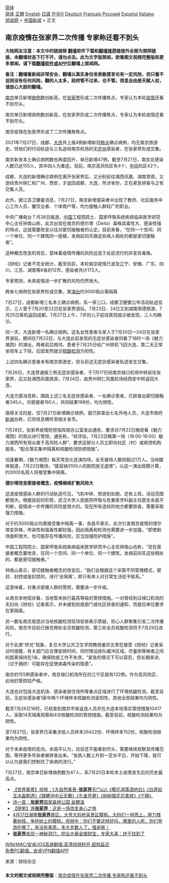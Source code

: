  <!-- 面包屑导航 --> <div class="breadcrumb"><!-- GTranslate: https://gtranslate.io/ -->  <div class="switcher notranslate">  <div class="selected">  <a href="#" onclick="return false;"> 简体</a>  </div>  <div class="option">  <a href="https://www.bannedbook.org" onclick="doGTranslate('zh-CN|zh-CN');jQuery('div.switcher div.selected a').html(jQuery(this).html());return false;" title="简体中文" class="nturl selected"> 简体</a>  <a href="https://www.bannedbook.org/zh-tw/" onclick="doGTranslate('zh-CN|zh-TW');jQuery('div.switcher div.selected a').html(jQuery(this).html());return false;" title="繁體中文" class="nturl"> 正體</a>  <a href="https://www.bannedbook.org/en/" onclick="doGTranslate('zh-CN|en');jQuery('div.switcher div.selected a').html(jQuery(this).html());return false;" title="English" class="nturl"> English</a>  <a href="https://www.bannedbook.org/ja/" onclick="doGTranslate('zh-CN|ja');jQuery('div.switcher div.selected a').html(jQuery(this).html());return false;" title="日本語" class="nturl"> 日語</a>  <a href="https://www.bannedbook.org/ko/" onclick="doGTranslate('zh-CN|ko');jQuery('div.switcher div.selected a').html(jQuery(this).html());return false;" title="한국어" class="nturl"> 한국어</a>  <a href="https://www.bannedbook.org/de/" onclick="doGTranslate('zh-CN|de');jQuery('div.switcher div.selected a').html(jQuery(this).html());return false;" title="Deutsch" class="nturl"> Deutsch</a>  <a href="https://www.bannedbook.org/fr/" onclick="doGTranslate('zh-CN|fr');jQuery('div.switcher div.selected a').html(jQuery(this).html());return false;" title="Français" class="nturl"> Français</a>  <a href="https://www.bannedbook.org/ru/" onclick="doGTranslate('zh-CN|ru');jQuery('div.switcher div.selected a').html(jQuery(this).html());return false;" title="Русский" class="nturl"> Русский</a>  <a href="https://www.bannedbook.org/es/" onclick="doGTranslate('zh-CN|es');jQuery('div.switcher div.selected a').html(jQuery(this).html());return false;" title="Español" class="nturl"> Español</a>  <a href="https://www.bannedbook.org/it/" onclick="doGTranslate('zh-CN|it');jQuery('div.switcher div.selected a').html(jQuery(this).html());return false;" title="Italiano" class="nturl"> Italiano</a>  </div>  </div>      <div class='breadcrumb-sub'><!-- Breadcrumb NavXT 6.3.0 --> <a href="https://www.bannedbook.org/" class="home">禁闻网</a> &gt; <a href="https://www.bannedbook.org/bnews/cnnews/" class="category">中国新闻</a> &gt; 正文</div></div><h2>南京疫情在张家界二次传播 专家称还看不到头</h2> <p class="notice"><b>大陆网友注意：本文中的链接除 <a href="https://github.com/bannedbook/fanqiang" >翻墙</a>软件下载和<a href="https://github.com/killgcd/justmysocks/blob/master/README.md">翻墙推荐</a>链接外全部为禁网链接，未翻墙状态下打不开，请勿点击。此为文字版禁闻，欲看图文视频完整版和更多禁闻，请下载<a href="https://github.com/bannedbook/fanqiang">翻墙软件或APP</a>后翻墙上禁闻网。</p><p>备注：翻墙看新闻非常安全，翻墙以真实身份发表敏感言论有一定风险，但只看不说则没有任何风险，翻的人太多，政府管不过来，也不管。信息自由是天赋人权，请放心大胆的翻墙。</b></p>  <div class="entry"> <p id="summary"><a href="https://www.bannedbook.org/bnews/tag/%e5%8d%97%e4%ba%ac/" class="st_tag internal_tag" rel="tag" title="标签 南京 下的日志">南京</a>单日新增<a href="https://www.bannedbook.org/bnews/tag/%E7%97%85%E4%BE%8B/" class="st_tag internal_tag" rel="tag" title="标签 病例 下的日志">病例</a>数创新高，在<a href="https://www.bannedbook.org/bnews/tag/%e5%bc%a0%e5%ae%b6%e7%95%8c/" class="st_tag internal_tag" rel="tag" title="标签 张家界 下的日志">张家界</a>形成二次传播焦点，专家认为本轮<a href="https://www.bannedbook.org/bnews/tag/%E7%96%AB%E6%83%85/" class="st_tag internal_tag" rel="tag" title="标签 疫情 下的日志">疫情</a>还看不到尽头。</p> <p>南京单日新增病例数创新高，在张家界形成二次传播焦点，专家认为本轮疫情还看不到尽头。</p> <p>南京疫情在张家界形成了二次传播聚焦点。</p> <p>2021年7月27日，成都、<a href="https://www.bannedbook.org/bnews/tag/%e5%a4%a7%e8%bf%9e/" class="st_tag internal_tag" rel="tag" title="标签 大连 下的日志">大连</a>共上报4例新增新冠<a href="https://www.bannedbook.org/bnews/tag/%e8%82%ba%e7%82%8e/" class="st_tag internal_tag" rel="tag" title="标签 肺炎 下的日志">肺炎</a>确诊病例，均无南京旅游史。但他们的行动轨迹与三名途经南京机场的无<a href="https://www.bannedbook.org/bnews/tag/%E7%97%87%E7%8A%B6/" class="st_tag internal_tag" rel="tag" title="标签 症状 下的日志">症状</a>感染者，在张家界形成交集。</p> <p>南京新发本土确诊病例数也再度回升，单日新增47例，截至7月27日，南京总感染人数已达155人，其中四人为重症。目前，南京高风险区有4个，<a href="https://www.bannedbook.org/bnews/tag/%E4%B8%AD%E9%A3%8E/" class="st_tag internal_tag" rel="tag" title="标签 中风 下的日志">中风</a>险区42个。</p> <p>成都、大连的新增确诊病例在离开张家界后，又分别前往湘西凤凰、湖南常德，又途经贵州铜仁和广州、西安，才返回成都、大连，所涉省份，正在紧急排查与之有交集人员。</p> <p>此外，据江苏卫健委消息，7月27日，南京新增感染者中出现了教师、社区服务中心工作人员、餐饮业者、个体商户等，均为接触人群较广的职业。</p> <p>中央广播电台７月26日报道，<span class='wp_keywordlink_affiliate'><a href="https://www.bannedbook.org/" title="中国" target="_blank">中国</a></span>工程院院士、国家呼吸系统疾病临床医学研究中心主任钟南山称，此次出现在南京的德尔塔（Delta）毒株具毒性大、感染性强的特点，这就需要改变以往对密切接触者的认定。目前来看，“在同一个空间、同一个单位、同一个建筑同一座楼，发病前四天跟这些病人相处的都是密切接触者”。</p> <p>这种概念改变的背后，意味着疫情传播的风险远高于此前流行的非变异毒株。</p>  <p>《财经》记者不完全统计，截至目前，本轮南京疫情已波及辽宁、安徽、广东、四川、江苏、湖南等6省的12市，感染者共计172人。</p> <p>专家预测，未来疫情进一步扩散的风险仍然很大。</p> <p>两省七病例在张家界形成交集，某<span class='wp_keywordlink_affiliate'><a href="https://zh-cn.shenyunperformingarts.org/" title="演出" target="_blank">演出</a></span>约3000观众需隔离</p> <p>7月27日，成都新增三名本土确诊病例，系一家三口。成都卫健委公布活动轨迹显示，三人曾于7月20至22日在张家界游玩，7月23日、24日又到湖南常德旅游，7月25日乘机返回成都。7月27日上午，7岁的儿子前往医院就诊被发现，三人均确诊。</p> <p>同一天，大连新增一名确诊病例。这名女性患者与家人于7月20日—24日在张家界游玩，期间在7月22日，与大连此前发现的无症状感染者同看了18时一场《魅力湘西》的演出，两者前后相邻。患者于7月25日经广州转机飞回大连，第二天正常坐班车上下班，后因发热就诊<a href="https://www.bannedbook.org/bnews/tag/%E6%A0%B8%E9%85%B8%E6%A3%80%E6%B5%8B/" class="st_tag internal_tag" rel="tag" title="标签 核酸检测 下的日志">核酸检测</a>为阳性。</p> <p>上述四名确诊患者未有南京旅游史，但与前述无症状感染者轨迹发生交集。</p> <p>7月26日，大连曾通报三例无症状感染者，于7月17日经南京禄口机场中转前往张家界，后又赴湘西凤凰旅游，7月24日，由贵州铜仁凤凰机场经西安中转返回大连。</p> <p>大连方面消息称，围绕上述三名无症状感染者、一名确诊患者，已排查出密切接触者345人，次密接者180人，共同结果168份，均为阴性。</p> <p>值得关注的是，仅7月27日新增确诊病例，就已排查出七名外地人员，大连市政府<span class='wp_keywordlink_affiliate'><a href="https://www.bannedbook.org/" title="新闻">新闻</a></span>办称，已将信息横传至相关省市。</p>  <p>7月28日，张家界疫情防控指挥部办公室发出通告，要求对7月22日晚观看《魅力湘西》的观众进行管控。通告称，“经评估，7月22日晚第一场（18:00-19:00）魅力湘西所有观众属于高风险人群”，要求这部分人员立即向社区（村）或疾控机构报告，“配合落实集中隔离和核酸检测防控措施”。</p> <p>恰逢暑期，《魅力湘西》每天常态化连演四场，全天接待人数则超过1万人。当地媒体报道，7月22日晚场，“能容纳3100人的剧院座无虚席”。以这一演出规模计算，约3000名观人将接受集中隔离。</p> <p><strong>德尔塔改变密接者概念，疫情继续扩散风险大</strong></p> <p>这波疫情感染人群的行动轨迹可见，飞机中转、旅游到处跑，还有上班，活动范围都很大。根据目前的形势，武汉大学人民医院呼吸与危重医学科副主任医生余昌平判断，疫情进一步传播的风险是很大的。现在所有途经的地方都要排查，需要采取强力措施。</p> <p>对于约3000观众均需接受集中隔离一事，余昌平表示，此次引发南京疫情的德尔塔变异株，传染性和强毒性都较强，因此隔离和检测也需要进一步加强，“即使剧场面积很大，也可能存在传播风险，应当加强防护措施”。</p> <p>中国工程院院士、国家呼吸系统疾病临床医学研究中心主任钟南山也称，“现在密接者概念要改变，在同一个空间、同一个单位、同一个建筑，发病前四天这些相处的，都是密切接触者。”</p> <p>钟南山表示，密切接触者概念的改变后，“我们会根据这个采取不同管理模式，密封、封控或是封禁的，进行‘全隔离’，即只有单人对日常生活给予联系。”</p> <p>这意味着，对重点密接人群的管控，需要进一步升级。</p> <p>从南京本地现状看，当地暂未执行最高等级的管控措施。一对曾经到过䘵口机场的夫妇向《财经》记者表示，并未接到防疫部门或社区排查的通知，而是应单位要求在家隔离。</p>  <p>另一数名南京居民对当地核酸检测现场安排表示质疑，担心人群聚集引发二次传播风险。南京市目前已做完两轮全员核酸检测，第三轮全员核酸检测将于7月29日进行。</p> <p>对于此类“挤兑”现象，复旦大学公共卫生学院教授姜庆五曾在接受《财经》记者采访时提醒，有关部门应合理安排时间，同时增设排队缓冲区域，尽量把等候者之间的距离保持在1米，确保防疫工作不失序。“紧急的情况下可以容忍，但长期来讲，（过于拥挤）可能存在促使病毒传染的隐患”。</p> <p>南京的155例感染者中，南京禄口机场所在的江宁区就有132例。作为高风险区，此地的管控较严格。</p> <p>大连也对包括大连机场、感染者居住场所等重点区域进行了环境核酸检测。截至目前，无症状感染者1家中两个环境样本核酸检测呈阳性，其他全部结果均为阴性。</p> <p>截至7月26日16时，已核查到南京市来返连人员并在大连本地落实管控措施10417人，采取14天隔离观察和4次核酸检测的管控措施。截至目前，核酸检测结果均为阴性。</p> <p>至7月27日，张家界已采集涉疫人员样本26422份、环境样本152份，核酸检测结果均为阴性。</p> <p>对于未来疫情的走向，余昌平认为，目前还不能看到尽头，需要继续观察其传播范围，等待更多传染者被排查出来。“发病人数上升到一定水平后，开始下降，就可以认为是我们控制住了疾病的流行。”</p> <p>7月27日，南京单日新增病例数为47人，系7月20日本轮本土疫情发生后的历史最高点。</p> <ul class='op-related-articles' title='相关阅读'> <li><a href='https://www.bannedbook.org/bnews/comments/20210718/1589588.html' target='_blank'>【世界美景】视频：《大自然美景-<b>张家界</b>天门山》《樱花凋落洒地白》《白莲如玉冰晶剔透》《锦鲤池中云天舞》《孔雀开屏》《树树银花花美枝》《宁静》</a></li> <li><a href='https://www.bannedbook.org/bnews/comments/20210509/1542561.html' target='_blank'>诗一首：<b>张家界</b>国家森林公园 金鞭溪</a></li> <li><a href='https://www.bannedbook.org/bnews/comments/20210509/1542545.html' target='_blank'>【随笔】游<b>张家界</b>：这是一场改变身心之旅</a></li> <li><a href='https://www.bannedbook.org/bnews/bannedvideo/20210418/1528828.html' target='_blank'>4月17日湖南<b>张家界</b>景区，大爷大妈抢采景区樱桃。大妈们一哄而上，用力拽著树枝，争抢树上的樱桃。视频中：你们不要这样好吗，哪里的人呢，你们导游在哪了，有没有素质，多大岁数人了，强盗嘛！</a></li> <li><a href='https://www.bannedbook.org/bnews/funmedia/20210313/1504047.html' target='_blank'><b>张家界</b>发现一神秘洞穴，挖出大量金银财宝，专家大喜：终于找到了</a></li> </ul> <p class="texttj"> <a href="https://github.com/bannedbook/fanqiang/wiki/V2ray%E6%9C%BA%E5%9C%BA" target="_blank">WIN/MAC/安卓/iOS高速翻墙:高清视频秒开,超低延迟</a><br/> <a href="https://github.com/bannedbook/fanqiang/wiki/%E7%A6%81%E9%97%BB%E7%BD%91%E5%AE%89%E5%8D%93%E7%BF%BB%E5%A2%99%E6%96%B0%E9%97%BBAPP" target="_blank">免费PC翻墙、安卓VPN翻墙APP</a></p> <p> 来源：财经杂志 </p><a name='sharetosocial'></a>  <div style="margin-bottom:5px;padding-bottom:5px;clear:both"> <div id="archive-pix-1" class="banner-ads"> <!-- AuctionX Display platform tag START --> <div id="26318x728x90x621x_ADSLOT2" clicktrack="%%CLICK_URL_ESC%%"></div> <!-- AuctionX Display platform tag END --> </div> <div id="archive-pix-2" class="banner-ads"> <!-- AuctionX Display platform tag START --> <div id="26315x300x250x621x_ADSLOT2" clicktrack="%%CLICK_URL_ESC%%"></div> <!-- AuctionX Display platform tag END --> </div> </div>  <div id="archive-pix-1" class="banner-ads"> <!-- AuctionX Display platform tag START --> <div id="26318x728x90x621x_ADSLOT3" clicktrack="%%CLICK_URL_ESC%%"></div> <!-- AuctionX Display platform tag END --> </div> <div><b>本文的图文或视频完整版</b>：<a href='https://www.bannedbook.org/bnews/cnnews/20210729/1596136.html'>南京疫情在张家界二次传播 专家称还看不到头</a></div>  </div><!--END ENTRY--> 